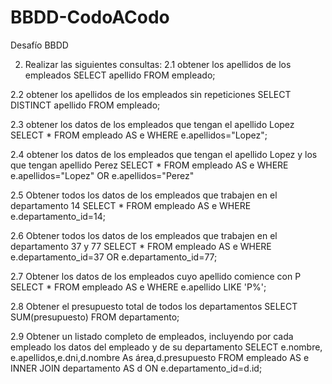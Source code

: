 # BBDD-CodoACodo
Desafío BBDD

2) Realizar las siguientes consultas:
2.1 obtener los apellidos de los empleados
SELECT apellido FROM empleado;

2.2 obtener los apellidos de los empleados sin repeticiones
SELECT DISTINCT apellido FROM empleado;

2.3 obtener los datos de los empleados que tengan el apellido Lopez
SELECT * FROM empleado AS e WHERE e.apellidos="Lopez";

2.4 obtener los datos de los empleados que tengan el apellido Lopez y los que tengan apellido Perez
SELECT * FROM empleado AS e WHERE e.apellidos="Lopez" OR e.apellidos="Perez"

2.5 Obtener todos los datos de los empleados que trabajen en el departamento 14
SELECT * FROM empleado AS e WHERE e.departamento_id=14;

2.6 Obtener todos los datos de los empleados que trabajen en el departamento 37 y 77
SELECT * FROM empleado AS e WHERE e.departamento_id=37 OR e.departamento_id=77;


2.7 Obtener los datos de los empleados cuyo apellido comience con P
SELECT * FROM empleado AS e WHERE e.apellido LIKE 'P%';

2.8 Obtener el presupuesto total de todos los departamentos
SELECT SUM(presupuesto) FROM departamento;

2.9 Obtener un listado completo de empleados, incluyendo por cada empleado los datos del empleado
y de su departamento
SELECT e.nombre, e.apellidos,e.dni,d.nombre As área,d.presupuesto FROM empleado AS e INNER JOIN departamento AS d ON e.departamento_id=d.id;
